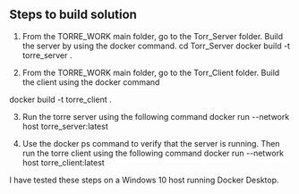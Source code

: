 Steps to build solution
-----------------------------
1. From the TORRE_WORK main folder, go to the Torr_Server folder. Build the server by using the docker command.
cd Torr_Server
docker build -t torre_server .

2. From the TORRE_WORK main folder, go to the Torr_Client folder. Build the client using the docker command

docker build -t torre_client .

3. Run the torre server using the following command
docker run --network host torre_server:latest

4. Use the docker ps command to verify that the server is running. Then run the torre client using the following command
docker run --network host torre_client:latest

I have tested these steps on a Windows 10 host running Docker Desktop.